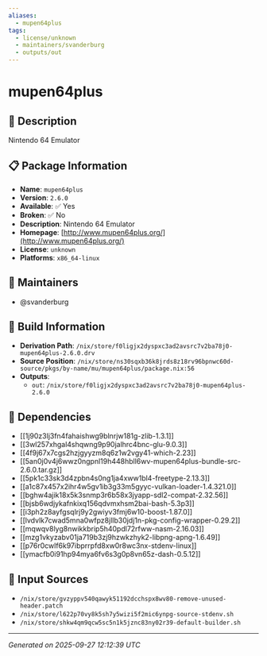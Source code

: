 ```yaml
---
aliases:
  - mupen64plus
tags:
  - license/unknown
  - maintainers/svanderburg
  - outputs/out
---
```


# mupen64plus

## 📝 Description

Nintendo 64 Emulator

## 📋 Package Information

- **Name**: `mupen64plus`
- **Version**: `2.6.0`
- **Available**: ✅ Yes
- **Broken**: ✅ No
- **Description**: Nintendo 64 Emulator
- **Homepage**: [http://www.mupen64plus.org/](http://www.mupen64plus.org/)
- **License**: `unknown`
- **Platforms**: `x86_64-linux`
## 👥 Maintainers

- @svanderburg


## 🔧 Build Information

- **Derivation Path**: `/nix/store/f0ligjx2dyspxc3ad2avsrc7v2ba78j0-mupen64plus-2.6.0.drv`
- **Source Position**: `/nix/store/ns30sqxb36k8jrds8z18rv96bpnwc60d-source/pkgs/by-name/mu/mupen64plus/package.nix:56`
- **Outputs**:
  - `out`:  `/nix/store/f0ligjx2dyspxc3ad2avsrc7v2ba78j0-mupen64plus-2.6.0`

## 🔗 Dependencies

- [[1j90z3lj3fn4fahaishwg9blnrjw181g-zlib-1.3.1]]
- [[3wl257xhgal4shqwng9p90jalhrc4bnc-glu-9.0.3]]
- [[4f9j67x7cgs2hzjgyyzm8q6z1w2vgy41-which-2.23]]
- [[5an0j0v4j6wwz0ngpnl19h448hbll6wv-mupen64plus-bundle-src-2.6.0.tar.gz]]
- [[5pk1c33sk3d4zpbn4s0ng1ja4xww1bl4-freetype-2.13.3]]
- [[a1c87x457x2ihr4w5gv1ib3g33m5gyyc-vulkan-loader-1.4.321.0]]
- [[bghw4ajik18x5k3snmp3r6b58x3jyapp-sdl2-compat-2.32.56]]
- [[bjsb6wdjykafnkixq156qdvmxhsm2bai-bash-5.3p3]]
- [[i3ph2z8ayfgsqlrj9y2gwiyv3fmj6w10-boost-1.87.0]]
- [[lvdvlk7cwad5mna0wfpz8jllb30jdj1n-pkg-config-wrapper-0.29.2]]
- [[mqwqv8lyg8nwikkbrip5h40pdl72rfww-nasm-2.16.03]]
- [[mzg1vkyzabv01ja719b3zj9hzwkzhyk2-libpng-apng-1.6.49]]
- [[p76r0cwlf6k97ibprrpfd8xw0r8wc3nx-stdenv-linux]]
- [[ymacfb0i91hp94mya6fv6s3g0p8vn65z-dash-0.5.12]]

## 📁 Input Sources

- `/nix/store/gvzyppv540qawyk51192dcchspx8wv80-remove-unused-header.patch`
- `/nix/store/l622p70vy8k5sh7y5wizi5f2mic6ynpg-source-stdenv.sh`
- `/nix/store/shkw4qm9qcw5sc5n1k5jznc83ny02r39-default-builder.sh`

---
*Generated on 2025-09-27 12:12:39 UTC*
